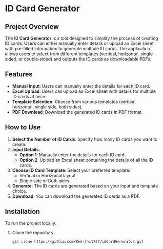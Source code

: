 

# ID Card Generator

## Project Overview
The **ID Card Generator** is a tool designed to simplify the process of creating ID cards. Users can either manually enter details or upload an Excel sheet with pre-filled information to generate multiple ID cards. The application allows users to select from different templates (vertical, horizontal, single-sided, or double-sided) and outputs the ID cards as downloadable PDFs.

## Features
- **Manual Input**: Users can manually enter the details for each ID card.
- **Excel Upload**: Users can upload an Excel sheet with details for multiple ID cards at once.
- **Template Selection**: Choose from various templates (vertical, horizontal, single side, both sides).
- **PDF Download**: Download the generated ID cards in PDF format.
  
## How to Use
1. **Select the Number of ID Cards**: Specify how many ID cards you want to create.
2. **Input Details**:
    - **Option 1**: Manually enter the details for each ID card.
    - **Option 2**: Upload an Excel sheet containing the details of all the ID cards.
3. **Choose ID Card Template**: Select your preferred template:
    - Vertical or Horizontal layout
    - Single side or Both sides
4. **Generate**: The ID cards are generated based on your input and template choice.
5. **Download**: You can download the generated ID cards as a PDF.

## Installation
To run the project locally:
1. Clone the repository:
   ```bash
   git clone https://github.com/Keerthi1727/idCardGenerator.git

